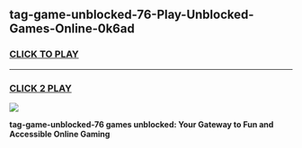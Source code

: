 
## tag-game-unblocked-76-Play-Unblocked-Games-Online-0k6ad
<h3>
<a href="https://premium76.site?title=tag-game-unblocked-76&ref=25A">CLICK TO PLAY</a></h3>
<hr>

<h3>
<a href="https://premium76.site?title=tag-game-unblocked-76&ref=25A">CLICK 2 PLAY</a>
  
</h3>

<a href="https://premium76.site?title=tag-game-unblocked-76&ref=25A"><img src="https://clearcache.store/games.png"></a>


**tag-game-unblocked-76 games unblocked: Your Gateway to Fun and Accessible Online Gaming**
